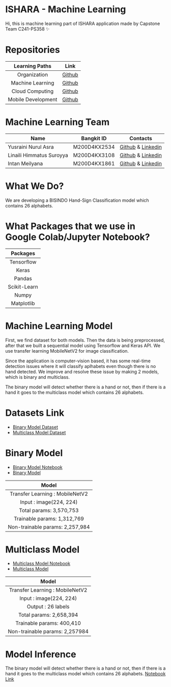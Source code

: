 # ISHARA - Machine Learning
Hi, this is machine learning part of ISHARA application made by Capstone Team C241-PS358 ✨

# Repositories

|   Learning Paths       |                                Link                                              |
| :----------------:     | :----------------------------------------------------------------:               |
|   Organization         |            [Github](https://github.com/ishara-bangkit-capstone-project)                    |
|  Machine Learning      |            [Github](https://github.com/ishara-bangkit-capstone-project/ishara-machine-learning )   |
|  Cloud Computing  |        [Github](https://github.com/ishara-bangkit-capstone-project/ishara-backend-api)        |
| Mobile Development     |            [Github](https://github.com/ishara-bangkit-capstone-project/ishara-mobile-app) |


# Machine Learning Team

|  Name | Bangkit ID | Contacts |
| ------------ | ------------ | ------------ |
| Yusraini Nurul Asra	 | M200D4KX2534 		 | [Github](https://github.com/yusrainiasraa) & [Linkedin](https://www.linkedin.com/in/yusrainiasraa/)  |
| Linaili Himmatus Suroyya	 | M200D4KX3108 		| [Github](https://github.com/linailisry) & [Linkedin](https://www.linkedin.com/in/linaili-himmatus-suroyya-a7a0b4212/) |
| Intan Meilyana	 | M200D4KX1861 		| [Github](https://github.com/itsmei24) & [Linkedin](https://www.linkedin.com/in/intanmeilyana/) |

# What We Do?
We are developing a BISINDO Hand-Sign Classification model which contains 26 alphabets.

# What Packages that we use in Google Colab/Jupyter Notebook?

|   Packages |                                
| :----------------: | 
|    Tensorflow |
|  Keras      |  
| Pandas |  
| Scikit-Learn |  
| Numpy |  
| Matplotlib |  


# Machine Learning Model
First, we find dataset for both models. Then the data is being preprocessed, after that we built a sequential model using Tensorflow and Keras API. We use transfer learning MobileNetV2 for image classification.

Since the application is computer-vision based, it has some real-time detection issues where it will classify aplhabets even though there is no hand detected. We improve and resolve these issue by making 2 models, which is binary and multiclass. 

The binary model will detect whether there is a hand or not, then if there is a hand it goes to the multiclass model which contains 26 alphabets. 

# Datasets Link
- [Binary Model Dataset](https://drive.google.com/drive/folders/1-QVql2184LEP3PK6cxmAg2KpCFVmMzfH?usp=drive_link)
- [Multiclass Model Dataset](https://www.kaggle.com/datasets/agungmrf/indonesian-sign-language-bisindo)


# Binary Model
- [Binary Model Notebook](https://github.com/ishara-bangkit-capstone-project/ishara-machine-learning/blob/main/fix/notebooks/binary_model.ipynb)
- [Binary Model](https://github.com/ishara-bangkit-capstone-project/ishara-machine-learning/tree/main/fix/models/binary_model)

|   Model |
| :----------------: |
|   Transfer Learning : MobileNetV2     |
|  Input : image(224, 224)  |
| Total params: 3,570,753 |
| Trainable params: 1,312,769 |
| Non-trainable params: 2,257,984 |


# Multiclass Model
- [Multiclass Model Notebook](https://github.com/ishara-bangkit-capstone-project/ishara-machine-learning/blob/main/fix/notebooks/multiclass_model.ipynb)
- [Multiclass Model](https://github.com/ishara-bangkit-capstone-project/ishara-machine-learning/tree/main/fix/models/multiclass_model)

|   Model |
| :----------------: |
|   Transfer Learning : MobileNetV2     |
|  Input : image(224, 224)  |
| Output : 26 labels|
| Total params: 2,658,394 |
| Trainable params: 400,410 |
| Non-trainable params: 2,257984 |

# Model Inference
The binary model will detect whether there is a hand or not, then if there is a hand it goes to the multiclass model which contains 26 alphabets. [Notebook Link](https://github.com/ishara-bangkit-capstone-project/ishara-machine-learning/blob/main/fix/notebooks/model_inference.ipynb)